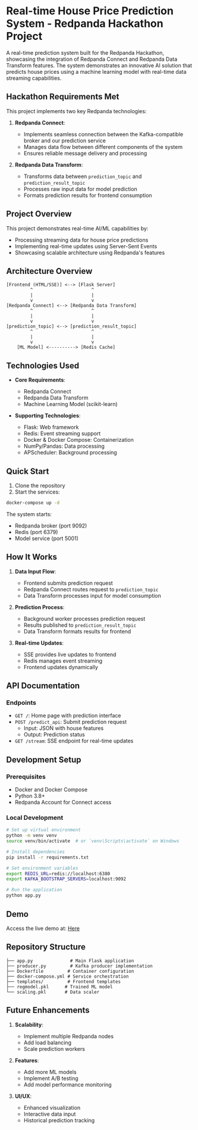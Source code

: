 # Real-time House Price Prediction System - Redpanda Hackathon Project

A real-time prediction system built for the Redpanda Hackathon, showcasing the integration of Redpanda Connect and Redpanda Data Transform features. The system demonstrates an innovative AI solution that predicts house prices using a machine learning model with real-time data streaming capabilities.

## Hackathon Requirements Met

This project implements two key Redpanda technologies:

1. **Redpanda Connect**: 
   - Implements seamless connection between the Kafka-compatible broker and our prediction service
   - Manages data flow between different components of the system
   - Ensures reliable message delivery and processing

2. **Redpanda Data Transform**:
   - Transforms data between `prediction_topic` and `prediction_result_topic`
   - Processes raw input data for model prediction
   - Formats prediction results for frontend consumption

## Project Overview

This project demonstrates real-time AI/ML capabilities by:
- Processing streaming data for house price predictions
- Implementing real-time updates using Server-Sent Events
- Showcasing scalable architecture using Redpanda's features

## Architecture Overview

```
[Frontend (HTML/SSE)] <--> [Flask Server]
         ^                      ^
         |                      |
         v                      v
[Redpanda Connect] <--> [Redpanda Data Transform]
         ^                      ^
         |                      |
         v                      v
[prediction_topic] <--> [prediction_result_topic]
         ^                      ^
         |                      |
         v                      v
    [ML Model] <----------> [Redis Cache]
```

## Technologies Used

- **Core Requirements**:
  - Redpanda Connect
  - Redpanda Data Transform
  - Machine Learning Model (scikit-learn)

- **Supporting Technologies**:
  - Flask: Web framework
  - Redis: Event streaming support
  - Docker & Docker Compose: Containerization
  - NumPy/Pandas: Data processing
  - APScheduler: Background processing

## Quick Start

1. Clone the repository
2. Start the services:
```bash
docker-compose up -d
```

The system starts:
- Redpanda broker (port 9092)
- Redis (port 6379)
- Model service (port 5001)

## How It Works

1. **Data Input Flow**:
   - Frontend submits prediction request
   - Redpanda Connect routes request to `prediction_topic`
   - Data Transform processes input for model consumption

2. **Prediction Process**:
   - Background worker processes prediction request
   - Results published to `prediction_result_topic`
   - Data Transform formats results for frontend

3. **Real-time Updates**:
   - SSE provides live updates to frontend
   - Redis manages event streaming
   - Frontend updates dynamically

## API Documentation

### Endpoints
- `GET /`: Home page with prediction interface
- `POST /predict_api`: Submit prediction request
  - Input: JSON with house features
  - Output: Prediction status
- `GET /stream`: SSE endpoint for real-time updates

## Development Setup

### Prerequisites
- Docker and Docker Compose
- Python 3.8+
- Redpanda Account for Connect access

### Local Development
```bash
# Set up virtual environment
python -m venv venv
source venv/bin/activate  # or `venv\Scripts\activate` on Windows

# Install dependencies
pip install -r requirements.txt

# Set environment variables
export REDIS_URL=redis://localhost:6380
export KAFKA_BOOTSTRAP_SERVERS=localhost:9092

# Run the application
python app.py
```

## Demo

Access the live demo at: [Here](https://housevalue.lawrencesegun.xyz/)

## Repository Structure

```
├── app.py              # Main Flask application
├── producer.py         # Kafka producer implementation
├── Dockerfile         # Container configuration
├── docker-compose.yml # Service orchestration
├── templates/         # Frontend templates
├── regmodel.pkl      # Trained ML model
└── scaling.pkl       # Data scaler
```

## Future Enhancements

1. **Scalability**:
   - Implement multiple Redpanda nodes
   - Add load balancing
   - Scale prediction workers

2. **Features**:
   - Add more ML models
   - Implement A/B testing
   - Add model performance monitoring

3. **UI/UX**:
   - Enhanced visualization
   - Interactive data input
   - Historical prediction tracking